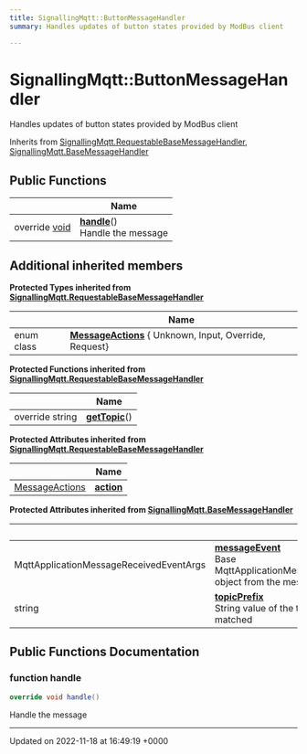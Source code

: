 ```yaml
---
title: SignallingMqtt::ButtonMessageHandler
summary: Handles updates of button states provided by ModBus client 

---
```


# SignallingMqtt::ButtonMessageHandler



Handles updates of button states provided by ModBus client 

Inherits from [SignallingMqtt.RequestableBaseMessageHandler](/SignallingSystem-doc/mainsystem/Classes/classSignallingMqtt_1_1RequestableBaseMessageHandler/), [SignallingMqtt.BaseMessageHandler](/SignallingSystem-doc/mainsystem/Classes/classSignallingMqtt_1_1BaseMessageHandler/)

## Public Functions

|                | Name           |
| -------------- | -------------- |
| override [void](/SignallingSystem-doc/mainsystem/Files/SerialPixelLeds_8vb/#variable-void) | **[handle](/SignallingSystem-doc/mainsystem/Classes/classSignallingMqtt_1_1ButtonMessageHandler/#function-handle)**()<br>Handle the message  |

## Additional inherited members

**Protected Types inherited from [SignallingMqtt.RequestableBaseMessageHandler](/SignallingSystem-doc/mainsystem/Classes/classSignallingMqtt_1_1RequestableBaseMessageHandler/)**

|                | Name           |
| -------------- | -------------- |
| enum class| **[MessageActions](/SignallingSystem-doc/mainsystem/Classes/classSignallingMqtt_1_1RequestableBaseMessageHandler/#enum-messageactions)** { Unknown, Input, Override, Request} |

**Protected Functions inherited from [SignallingMqtt.RequestableBaseMessageHandler](/SignallingSystem-doc/mainsystem/Classes/classSignallingMqtt_1_1RequestableBaseMessageHandler/)**

|                | Name           |
| -------------- | -------------- |
| override string | **[getTopic](/SignallingSystem-doc/mainsystem/Classes/classSignallingMqtt_1_1RequestableBaseMessageHandler/#function-gettopic)**() |

**Protected Attributes inherited from [SignallingMqtt.RequestableBaseMessageHandler](/SignallingSystem-doc/mainsystem/Classes/classSignallingMqtt_1_1RequestableBaseMessageHandler/)**

|                | Name           |
| -------------- | -------------- |
| [MessageActions](/SignallingSystem-doc/mainsystem/Classes/classSignallingMqtt_1_1RequestableBaseMessageHandler/#enum-messageactions) | **[action](/SignallingSystem-doc/mainsystem/Classes/classSignallingMqtt_1_1RequestableBaseMessageHandler/#variable-action)**  |

**Protected Attributes inherited from [SignallingMqtt.BaseMessageHandler](/SignallingSystem-doc/mainsystem/Classes/classSignallingMqtt_1_1BaseMessageHandler/)**

|                | Name           |
| -------------- | -------------- |
| MqttApplicationMessageReceivedEventArgs | **[messageEvent](/SignallingSystem-doc/mainsystem/Classes/classSignallingMqtt_1_1BaseMessageHandler/#variable-messageevent)** <br>Base MqttApplicationMessageReceivedEventArgs object from the message  |
| string | **[topicPrefix](/SignallingSystem-doc/mainsystem/Classes/classSignallingMqtt_1_1BaseMessageHandler/#variable-topicprefix)** <br>String value of the topic prefix that was matched  |


## Public Functions Documentation

### function handle

```csharp
override void handle()
```

Handle the message 

-------------------------------

Updated on 2022-11-18 at 16:49:19 +0000